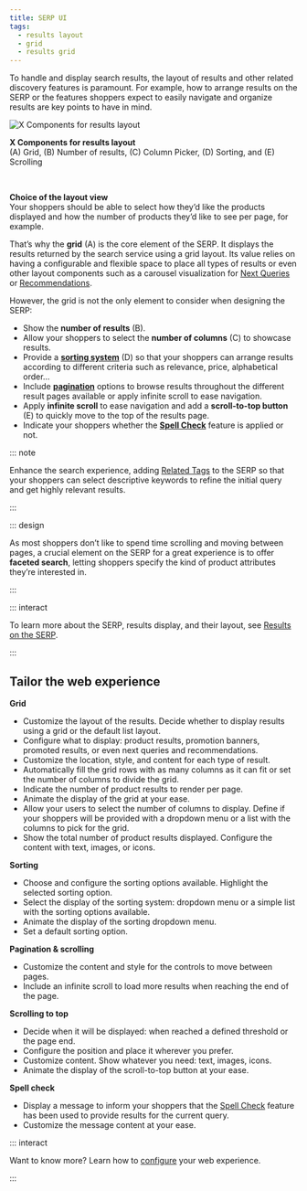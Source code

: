 ```yaml
---
title: SERP UI
tags:
  - results layout
  - grid
  - results grid
---
```


To handle and display search results, the layout of results and other related discovery features is
paramount. For example, how to arrange results on the SERP or the features shoppers expect to easily
navigate and organize results are key points to have in mind. <br/>

![X Components for results layout](~@assets/media/interface/x-results-layout.svg)

<FootNote>

**X&nbsp;Components for results layout** <br/> (A) Grid, (B) Number of results, (C) Column Picker,
(D) Sorting, and (E) Scrolling

</FootNote>
<br/>

**Choice of the layout view**  
Your shoppers should be able to select how they’d like the products displayed and how the number of
products they’d like to see per page, for example.

That’s why the **grid** (A) is the core element of the SERP. It displays the results returned by the
search service using a grid layout. Its value relies on having a configurable and flexible space to
place all types of results or even other layout components such as a carousel visualization for
[Next Queries](next-queries.md) or [Recommendations](recommendations.md).

However, the grid is not the only element to consider when designing the SERP:

- Show the **number of results** (B).
- Allow your shoppers to select the **number of columns** (C) to showcase results.
- Provide a **[sorting system](/explore-empathy-platform/overview/sorting-overview.md)** (D) so that
  your shoppers can arrange results according to different criteria such as relevance, price,
  alphabetical order…
- Include **[pagination](/explore-empathy-platform/overview/pagination-overview.md)** options to
  browse results throughout the different result pages available or apply infinite scroll to ease
  navigation.
- Apply **infinite scroll** to ease navigation and add a **scroll-to-top button** (E) to quickly
  move to the top of the results page.
- Indicate your shoppers whether the
  **[Spell Check](/explore-empathy-platform/features/spellcheck-overview.md)** feature is applied or
  not.

::: note

Enhance the search experience, adding [Related Tags](related-tags.md) to the SERP so that your
shoppers can select descriptive keywords to refine the initial query and get highly relevant
results.

:::

::: design

As most shoppers don’t like to spend time scrolling and moving between pages, a crucial element on
the SERP for a great experience is to offer **faceted search**, letting shoppers specify the kind of
product attributes they’re interested in.

:::

::: interact

To learn more about the SERP, results display, and their layout, see
[Results on the SERP](../overview/results-overview.md).

:::

## Tailor the web experience

**Grid**

- Customize the layout of the results. Decide whether to display results using a grid or the default
  list layout.
- Configure what to display: product results, promotion banners, promoted results, or even next
  queries and recommendations.
- Customize the location, style, and content for each type of result.
- Automatically fill the grid rows with as many columns as it can fit or set the number of columns
  to divide the grid.
- Indicate the number of product results to render per page.
- Animate the display of the grid at your ease.
- Allow your users to select the number of columns to display. Define if your shoppers will be
  provided with a dropdown menu or a list with the columns to pick for the grid.
- Show the total number of product results displayed. Configure the content with text, images, or
  icons.

**Sorting**

- Choose and configure the sorting options available. Highlight the selected sorting option.
- Select the display of the sorting system: dropdown menu or a simple list with the sorting options
  available.
- Animate the display of the sorting dropdown menu.
- Set a default sorting option.
  <!-- TBC: Decide which sorting option to display based on product category. -->

**Pagination & scrolling**

- Customize the content and style for the controls to move between pages.
- Include an infinite scroll to load more results when reaching the end of the page.

**Scrolling to top**

- Decide when it will be displayed: when reached a defined threshold or the page end.
- Configure the position and place it wherever you prefer.
- Customize content. Show whatever you need: text, images, icons.
- Animate the display of the scroll-to-top button at your ease.

**Spell check**

- Display a message to inform your shoppers that the
  [Spell Check](../features/spellcheck-overview.md) feature has been used to provide results for the
  current query.
- Customize the message content at your ease.

::: interact

Want to know more? Learn how to [configure](/develop-empathy-platform/ui-reference/) your web
experience.

:::
